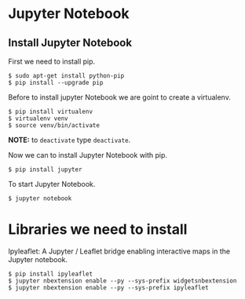 # Jupyter Notebook

## Install Jupyter Notebook

First we need to install pip.

```
$ sudo apt-get install python-pip
$ pip install --upgrade pip
```

Before to install jupyter Notebook we are goint to create a virtualenv.

```
$ pip install virtualenv
$ virtualenv venv  
$ source venv/bin/activate
```
**NOTE:** to `deactivate` type `deactivate`.


Now we can to install Jupyter Notebook with pip.

```
$ pip install jupyter
```

To start Jupyter Notebook.

```
$ jupyter notebook
```

# Libraries we need to install

Ipyleaflet: A Jupyter / Leaflet bridge enabling interactive maps in the Jupyter notebook.

```
$ pip install ipyleaflet
$ jupyter nbextension enable --py --sys-prefix widgetsnbextension
$ jupyter nbextension enable --py --sys-prefix ipyleaflet
```